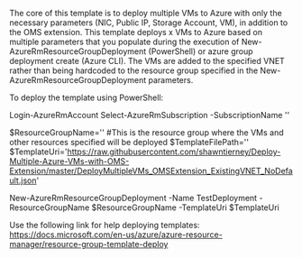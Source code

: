 The core of this template is to deploy multiple VMs to Azure with only the necessary parameters (NIC, Public IP, Storage Account, VM), in addition to the OMS extension.  This template deploys x VMs to Azure based on multiple parameters that you populate during the execution of New-AzureRmResourceGroupDeployment (PowerShell) or azure group deployment create (Azure CLI).  The VMs are added to the specified VNET rather than being hardcoded to the resource group specified in the New-AzureRmResourceGroupDeployment parameters.

To deploy the template using PowerShell: 

Login-AzureRmAccount 
Select-AzureRmSubscription -SubscriptionName '<subscription name>'

$ResourceGroupName='<resource group name>' #This is the resource group where the VMs and other resources specified will be deployed
$TemplateFilePath='<local path to template>'
$TemplateUri='https://raw.githubusercontent.com/shawntierney/Deploy-Multiple-Azure-VMs-with-OMS-Extension/master/DeployMultipleVMs_OMSExtension_ExistingVNET_NoDefault.json'

New-AzureRmResourceGroupDeployment -Name TestDeployment -ResourceGroupName $ResourceGroupName -TemplateUri $TemplateUri 

Use the following link for help deploying templates: https://docs.microsoft.com/en-us/azure/azure-resource-manager/resource-group-template-deploy


